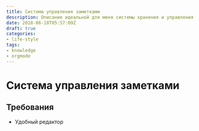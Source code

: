 ```yaml
---
title: Система управления заметками
description: Описание идеальной для меня системы хранения и управления заметками
date: 2018-06-18T05:57:09Z
draft: true
categories:
- life-style
tags:
- knowledge
- orgmode
---
```


# Система управления заметками

## Требования

* Удобный редактор
